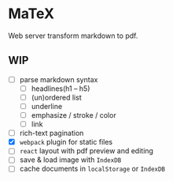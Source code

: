 MaTeX
===

Web server transform markdown to pdf.

## WIP

- [ ] parse markdown syntax
  - [ ] headlines(h1 – h5)
  - [ ] (un)ordered list
  - [ ] underline
  - [ ] emphasize / stroke / color
  - [ ] link
- [ ] rich-text pagination
- [x] `webpack` plugin for static files
- [ ] `react` layout with pdf preview and editing
- [ ] save & load image with `IndexDB`
- [ ] cache documents in `localStorage` or `IndexDB`
